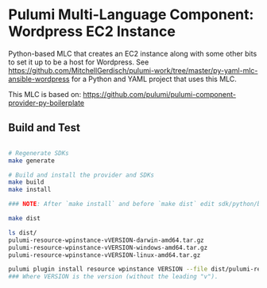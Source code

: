 # Pulumi Multi-Language Component: Wordpress EC2 Instance

Python-based MLC that creates an EC2 instance along with some other bits to set it up to be a host for Wordpress.
See https://github.com/MitchellGerdisch/pulumi-work/tree/master/py-yaml-mlc-ansible-wordpress for a Python and YAML project that uses this MLC.

This MLC is based on: https://github.com/pulumi/pulumi-component-provider-py-boilerplate


## Build and Test

```bash

# Regenerate SDKs
make generate

# Build and install the provider and SDKs
make build
make install

### NOTE: After `make install` and before `make dist` edit sdk/python/bin/setup.py to match the VERSION you set in the MAKEFILE

make dist

ls dist/
pulumi-resource-wpinstance-vVERSION-darwin-amd64.tar.gz
pulumi-resource-wpinstance-vVERSION-windows-amd64.tar.gz
pulumi-resource-wpinstance-vVERSION-linux-amd64.tar.gz

pulumi plugin install resource wpinstance VERSION --file dist/pulumi-resource-wpinstance-vVERSION-darwin-amd64.tar.gz
### Where VERSION is the version (without the leading "v").
```
